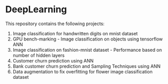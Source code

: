 # DeepLearning

This repository contains the following projects:
1) Image classification for handwritten digits on mnist dataset
2) GPU bench-marking - Image classification on objects using tensorflow ANN
3) Image classification on fashion-mnist dataset - Performance based on number of hidden layers
4) Customer churn prediction using ANN
5) Bank customer churn prediction and Sampling Techniques using ANN
6) Data augmentation to fix overfitting for flower image classification dataset

